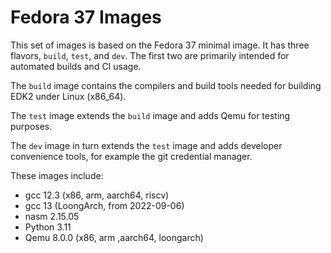 # Fedora 37 Images

This set of images is based on the Fedora 37 minimal image.
It has three flavors, `build`, `test`, and `dev`.
The first two are primarily intended for automated builds
and CI usage.

The `build` image contains the compilers and build tools
needed for building EDK2 under Linux (x86_64).

The `test` image extends the `build` image and adds Qemu for
testing purposes.

The `dev` image in turn extends the `test` image and adds developer
convenience tools, for example the git credential manager.

These images include:
- gcc 12.3 (x86, arm, aarch64, riscv)
- gcc 13 (LoongArch, from 2022-09-06)
- nasm 2.15.05
- Python 3.11
- Qemu 8.0.0 (x86, arm ,aarch64, loongarch)
